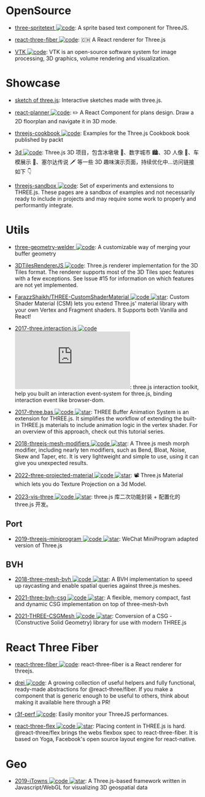 # OpenSource

- [three-spritetext ![code](https://martrix-usa.oss-accelerate.aliyuncs.com/logo/code.svg)](https://github.com/vasturiano/three-spritetext): A sprite based text component for ThreeJS.

- [react-three-fiber ![code](https://martrix-usa.oss-accelerate.aliyuncs.com/logo/code.svg)](https://github.com/pmndrs/react-three-fiber): 🇨🇭 A React renderer for Three.js

- [VTK ![code](https://martrix-usa.oss-accelerate.aliyuncs.com/logo/code.svg)](https://github.com/kitware/vtk-js): VTK is an open-source software system for image processing, 3D graphics, volume rendering and visualization.

# Showcase

- [sketch of three.js](https://ykob.github.io/sketch-threejs/): Interactive sketches made with three.js.

- [react-planner ![code](https://martrix-usa.oss-accelerate.aliyuncs.com/logo/code.svg)](https://github.com/cvdlab/react-planner): ✏️ A React Component for plans design. Draw a 2D floorplan and navigate it in 3D mode.

- [threejs-cookbook ![code](https://martrix-usa.oss-accelerate.aliyuncs.com/logo/code.svg)](https://github.com/josdirksen/threejs-cookbook): Examples for the Three.js Cookbook book published by packt

- [3d ![code](https://martrix-usa.oss-accelerate.aliyuncs.com/logo/code.svg)](https://github.com/dragonir/3d): Three.js 3D 项目，包含冰墩墩 🐼、数字城市 🏙、3D 人像 👤、车模展示 🚗、塞尔达传说 🗡 等一些 3D 趣味演示页面，持续优化中...访问链接如下 👇

- [threejs-sandbox ![code](https://martrix-usa.oss-accelerate.aliyuncs.com/logo/code.svg)](https://github.com/gkjohnson/threejs-sandbox): Set of experiments and extensions to THREE.js. These pages are a sandbox of examples and not necessarily ready to include in projects and may require some work to properly and performantly integrate.

# Utils

- [three-geometry-welder ![code](https://martrix-usa.oss-accelerate.aliyuncs.com/logo/code.svg)](https://github.com/0xAxiome/three-geometry-welder): A customizable way of merging your buffer geometry

- [3DTilesRendererJS ![code](https://martrix-usa.oss-accelerate.aliyuncs.com/logo/code.svg)](https://github.com/NASA-AMMOS/3DTilesRendererJS): Three.js renderer implementation for the 3D Tiles format. The renderer supports most of the 3D Tiles spec features with a few exceptions. See Issue #15 for information on which features are not yet implemented.

- [FarazzShaikh/THREE-CustomShaderMaterial ![code](https://martrix-usa.oss-accelerate.aliyuncs.com/logo/code.svg) ![star](https://img.shields.io/github/stars/FarazzShaikh/THREE-CustomShaderMaterial)](https://github.com/FarazzShaikh/THREE-CustomShaderMaterial): Custom Shader Material (CSM) lets you extend Three.js' material library with your own Vertex and Fragment shaders. It Supports both Vanilla and React!

- [2017-three.interaction.js ![code](https://martrix-usa.oss-accelerate.aliyuncs.com/logo/code.svg) ![star](https://img.shields.io/github/stars/jasonChen1982/three.interaction.js)](https://github.com/jasonChen1982/three.interaction.js): three.js interaction toolkit, help you built an interaction event-system for three.js, binding interaction event like browser-dom.

- [2017-three.bas ![code](https://martrix-usa.oss-accelerate.aliyuncs.com/logo/code.svg) ![star](https://img.shields.io/github/stars/zadvorsky/three.bas)](https://github.com/zadvorsky/three.bas): THREE Buffer Animation System is an extension for THREE.js. It simplifies the workflow of extending the built-in THREE.js materials to include animation logic in the vertex shader. For an overview of this approach, check out this tutorial series.

- [2018-threejs-mesh-modifiers ![code](https://martrix-usa.oss-accelerate.aliyuncs.com/logo/code.svg) ![star](https://img.shields.io/github/stars/drawcall/threejs-mesh-modifiers)](https://github.com/drawcall/threejs-mesh-modifiers): A Three.js mesh morph modifier, including nearly ten modifiers, such as Bend, Bloat, Noise, Skew and Taper, etc. It is very lightweight and simple to use, using it can give you unexpected results.

- [2022-three-projected-material ![code](https://martrix-usa.oss-accelerate.aliyuncs.com/logo/code.svg) ![star](https://img.shields.io/github/stars/marcofugaro/three-projected-material)](https://github.com/marcofugaro/three-projected-material): 📽 Three.js Material which lets you do Texture Projection on a 3d Model.

- [2023-vis-three ![code](https://martrix-usa.oss-accelerate.aliyuncs.com/logo/code.svg) ![star](https://img.shields.io/github/stars/Shiotsukikaedesari/vis-three)](https://github.com/Shiotsukikaedesari/vis-three): three.js 库二次功能封装 + 配置化的 three.js 开发。

## Port

- [2019-threejs-miniprogram ![code](https://martrix-usa.oss-accelerate.aliyuncs.com/logo/code.svg) ![star](https://img.shields.io/github/stars/wechat-miniprogram/threejs-miniprogram)](https://github.com/wechat-miniprogram/threejs-miniprogram): WeChat MiniProgram adapted version of Three.js

## BVH

- [2018-three-mesh-bvh ![code](https://martrix-usa.oss-accelerate.aliyuncs.com/logo/code.svg) ![star](https://img.shields.io/github/stars/gkjohnson/three-mesh-bvh)](https://github.com/gkjohnson/three-mesh-bvh): A BVH implementation to speed up raycasting and enable spatial queries against three.js meshes.

- [2021-three-bvh-csg ![code](https://martrix-usa.oss-accelerate.aliyuncs.com/logo/code.svg) ![star](https://img.shields.io/github/stars/gkjohnson/three-bvh-csg)](https://github.com/gkjohnson/three-bvh-csg): A flexible, memory compact, fast and dynamic CSG implementation on top of three-mesh-bvh

- [2021-THREE-CSGMesh ![code](https://martrix-usa.oss-accelerate.aliyuncs.com/logo/code.svg) ![star](https://img.shields.io/github/stars/manthrax/THREE-CSGMesh)](https://github.com/manthrax/THREE-CSGMesh): Conversion of a CSG - (Constructive Solid Geometry) library for use with modern THREE.js

# React Three Fiber

- [react-three-fiber ![code](https://martrix-usa.oss-accelerate.aliyuncs.com/logo/code.svg)](https://github.com/pmndrs/react-three-fiber): react-three-fiber is a React renderer for threejs.

- [drei ![code](https://martrix-usa.oss-accelerate.aliyuncs.com/logo/code.svg)](https://github.com/pmndrs/drei): A growing collection of useful helpers and fully functional, ready-made abstractions for @react-three/fiber. If you make a component that is generic enough to be useful to others, think about making it available here through a PR!

- [r3f-perf ![code](https://martrix-usa.oss-accelerate.aliyuncs.com/logo/code.svg)](https://github.com/utsuboco/r3f-perf): Easily monitor your ThreeJS performances.

- [react-three-flex ![code](https://martrix-usa.oss-accelerate.aliyuncs.com/logo/code.svg) ![star](https://img.shields.io/github/stars/pmndrs/react-three-flex)](https://github.com/pmndrs/react-three-flex): Placing content in THREE.js is hard. @react-three/flex brings the webs flexbox spec to react-three-fiber. It is based on Yoga, Facebook's open source layout engine for react-native.

# Geo

- [2019-iTowns ![code](https://martrix-usa.oss-accelerate.aliyuncs.com/logo/code.svg) ![star](https://img.shields.io/github/stars//iTowns/itowns)](https://github.com//iTowns/itowns): A Three.js-based framework written in Javascript/WebGL for visualizing 3D geospatial data
